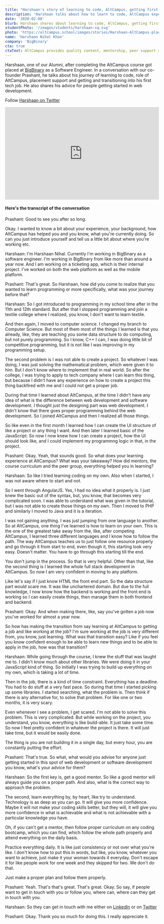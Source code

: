 ```yaml
---
title: "Harshaan's story of learning to code, AltCampus, getting first job and advice for newbies."
description: 'Harshaan talks about how to learn to code, AltCampus experience, placement support, getting first job and advice for newbie programmers.'
date: '2020-02-08'
blurb: Harshaan shares about learning to code, AltCampus, getting first job and advice for newbies.
studentPhoto: '/images/students/harshaan-sq.svg'
photo: 'https://altcampus.school/images/stories/Harshaan-AltCampus-placement-bootcamp.png'
name: 'Harshaan Nihal Khan'
company: 'BigBinary'
cta: true
ctaText: AltCampus provides quality content, mentorship, peer support system, and placement support to help you land a job like Harshaan 😊
---
```


Harshaan, one of our Alumni, after completing the AltCampus course got placed at <a href="https://bigbinary.com" target="_blank">BigBinary</a> as a Software Engineer. In a conversation with our co-founder Prashant, he talks about his journey of learning to code, role of AltCampus, placement support and getting and transitioning into his first tech job. He also shares his advice for people getting started in web development.

Follow [Harshaan on Twitter](https://twitter.com/klassynihal)

<div style="padding-bottom: 60%; position: relative">
  <iframe title="AltCampus Placement - Harshaan" aria-hidden="true" width="100%" style="position:absolute" height="100%" src="https://www.youtube.com/embed/PHWNI-cDAt4" frameborder="0" allow="accelerometer; autoplay; clipboard-write; encrypted-media; gyroscope; picture-in-picture" allowfullscreen></iframe>
</div>

#### Here's the transcript of the conversation

<div className="transcript">
<span className="mentor">Prashant:</span> Good to see you after so long.

Okay. I wanted to know a bit about your experience, your background, how AltCampus has helped you and you know, what you're currently doing. So can you just introduce yourself and tell us a little bit about where you're working etc.

<span className="student">Harshaan:</span> I'm Harshaan Nihal. Currently I'm working in BigBinary as a software engineer. I'm working in BigBinary from like more than around a year now. And I am working on a ticketing app, which is their internal project. I've worked on both the web platform as well as the mobile platform.

<span className="mentor">Prashant:</span> That's great. So Harshaan, how did you come to realize that you wanted to learn programming or more specifically, what was your journey before that?

<span className="student">Harshaan:</span> So I got introduced to programming in my school time after in the 11th and 12th standard. But after that I stopped programming and join a textile college where I realized, you know, I don't want to learn textile.

And then again, I moved to computer science. I changed my branch to Computer Science. But most of them most of the things I learned is that you already, like, they are teaching you some data structure to do computing, but not purely programming. So I know, C++ I can, I was doing little bit of competitive programming, but it is not like I was improving in my programming setup.

The second problem is I was not able to create a project. So whatever I was doing, I was just solving the mathematical problem, which were given it to him. But I don't know where to implement that in real world. So after the college, I was trying to apply to tech company where I can learn this thing, but because I didn't have any experience on how to create a project this thing backfired with me and I could not get a proper job.

During that time I learned about AltCampus, at the time I didn't have any idea of what is the difference between web development and software development. I thought just the designing part was web development. I didn't know that there goes proper programming behind the web development. So I joined AltCampus and then I realized all those things.

So like even in the first month I learned how I can create the UI structure of like a project or any thing I want. And then later I learned basic of the JavaScript. So now I now knew how I can create a project, how the UI should look like, and I could implement my programmng logic in that, in the project.

<span className="mentor">Prashant:</span> Okay. Yeah, that sounds good. So what does your learning experience at AltCampus? What was your takeaway? How did mentors, the course curriculum and the peer group, everything helped you in learning?

<span className="student">Harshaan:</span> So like I tried learning coding on my own. Also when I started, I was not aware where to start and not.

So I went through AngularJS. Yes, I had no idea what it properly is. I just knew the basic out of the syntax, but, you know, that becomes very complicated soon. I was able to understand what was given in the tutorial, but I was not able to create those things on my own. Then I moved to PHP and similarly I moved to Java and it is a iteration.

I was not gaining anything. I was just jumping from one language to another. So at AltCampus, one thing I've learned is how to learn on your own. This is the one of the greatest take away from the, like, after competing AltCampus, I learned three different languages and I know how to follow the path. The way AltCampus teaches us to just follow one resource properly and go through it from start to end, even though it, this starting look very easy. Doesn't matter. You have to go through this starting till the end.

You don't jump in the process. So that is very helpful. Other than that, like the second thing is I learned the whole full stack development in AltCampus. So now I am very confident in moving to any platform.

Like let's say if I just know HTML the front end part. So the data structure part would scare me. It was like unchartered domain. But due to the full knowledge, I now know how the backend is working and the front end is working so I can easily create things, then manage them in both frontend and backend.

<span className="mentor">Prashant:</span> Okay. And when making there, like, say you've gotten a job now you've worked for almost a year now.

So how has making the transition from say learning at AltCampus to getting a job and like working at the job? I'm sure working at the job is very different from, you know, just learning. What was that transition easy? Like if you feel you know confident enough to be able to learn new things and to be able to apply in the job, how was that transition?

<span className="student">Harshaan:</span> While going through the course, I knew the stuff that was taught me to. I didn't know much about other libraries. We were doing it in your JavaScript kind of thing. So initially I was trying to build up everything on my own, which is taking a lot of time.

Then in the job, there is a kind of time constraint. Everything has a deadline. You had to do stuff at a very fast pace. So during that time I started picking up some libraries. I started searching, what the problem is. Then think if there is any alternative for, to solve that problem. For like one or two months, it is very scary.

Even whenever I see a problem, I get scared. I'm not able to solve this problem. This is very complicated. But while working on the project, you understand, you know, everything is like build-able. It just take some time. So now I feel pretty confident in whatever the project is there. It will just take time, but it would be easily done.

The thing is you are not building it in a single day, but every hour, you are constantly putting the effort.

<span className="mentor">Prashant:</span> That's true. So what, what would you advise for anyone just getting started in this spot of web development or software development you know, what's your advice for them?

<span className="student">Harshaan:</span> So the first key is, get a good mentor. So like a good mentor will always guide you on a proper path. And also, what is the correct way to approach the problem.

The second, learn everything by, by heart, like try to understand. Technology is as deep as you can go. It will give you more confidence. Maybe it will not make your coding skills better, but they will, it will give you more confidence in what is achievable and what is not achievable with a particular knowledge you have.

Oh, if you can't get a mentor, then follow proper curriculum on any coding bootcamp, which you can find, which follow the whole path properly and attend everything on the daily basis.

Practice everything daily. It is like just consistency or not over what you're like. I don't know how to put this in words, but like, you know, whatever you want to achieve, just make it your woman towards it everyday. Don't escape it for like people work for one week and they skipped for two. We don't do that.

Just make a proper plan and follow them properly.

<span className="mentor">Prashant:</span> Yeah. That's that's great. That's great. Okay. So say, if people want to get in touch with you or follow you, where can, where can they get in touch with you.

<span className="student">Harshaan:</span> So they can get in touch with me either on [LinkedIn](https://www.linkedin.com/in/hnihal) or on [Twitter](https://twitter.com/klassynihal)

<span className="mentor">Prashant:</span> Okay. Thank you so much for doing this. I really appreciate it.

</div>

